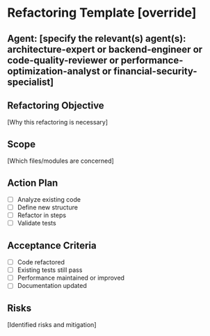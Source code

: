 # Refactoring Template [override]

## Agent: [specify the relevant(s) agent(s): architecture-expert or backend-engineer or code-quality-reviewer or performance-optimization-analyst or financial-security-specialist]

## Refactoring Objective
[Why this refactoring is necessary]

## Scope
[Which files/modules are concerned]

## Action Plan
- [ ] Analyze existing code
- [ ] Define new structure
- [ ] Refactor in steps
- [ ] Validate tests

## Acceptance Criteria
- [ ] Code refactored
- [ ] Existing tests still pass
- [ ] Performance maintained or improved
- [ ] Documentation updated

## Risks
[Identified risks and mitigation]